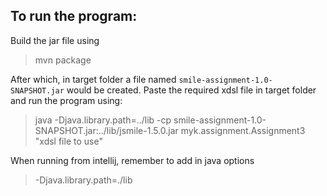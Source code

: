 ## To run the program:
Build the jar file using 
> mvn package

After which, in target folder a file named `smile-assignment-1.0-SNAPSHOT.jar`
 would be created. Paste the required xdsl file in target folder and run the program using: 

> java -Djava.library.path=../lib -cp smile-assignment-1.0-SNAPSHOT.jar:../lib/jsmile-1.5.0.jar myk.assignment.Assignment3 "xdsl file to use"

When running from intellij, remember to add in java options 
> -Djava.library.path=./lib  